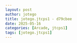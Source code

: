 ```yaml
---
layout: post
author: jotego
title: jotego.jtcps1 - d79cbee
date: 2025-05-16
categories: [Arcade, jtcps1]
tags: [jotego.jtcps1]
---
```


